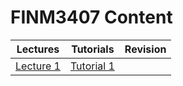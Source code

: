 # FINM3407 Content

| Lectures | Tutorials | Revision | 
| --- | --- | --- |
| [Lecture 1](lecture1.html) | [Tutorial 1](tutorial1.html) |
